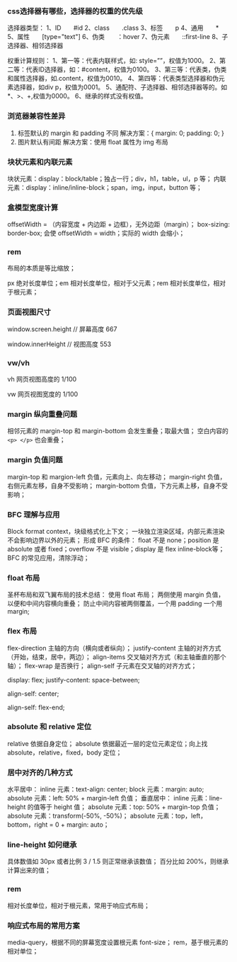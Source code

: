 ### css选择器有哪些，选择器的权重的优先级
选择器类型：
1、ID　　#id
2、class　　.class
3、标签　　p
4、通用　　*
5、属性　　[type="text"]
6、伪类　　：hover
7、伪元素　　::first-line
8、子选择器、相邻选择器
 
权重计算规则：
1、第一等：代表内联样式，如: style=””，权值为1000。
2、第二等：代表ID选择器，如：#content，权值为0100。
3、第三等：代表类，伪类和属性选择器，如.content，权值为0010。
4、第四等：代表类型选择器和伪元素选择器，如div p，权值为0001。
5、通配符、子选择器、相邻选择器等的。如*、>、+,权值为0000。
6、继承的样式没有权值。

### 浏览器兼容性差异
1. 标签默认的 margin 和 padding 不同
解决方案：{ margin: 0; padding: 0; }
2. 图片默认有间距
解决方案：使用 float 属性为 img 布局

### 块状元素和内联元素
块状元素：display：block/table；独占一行；div，h1，table，ul，p 等；
内联元素：display：inline/inline-block；span，img，input，button 等；

### 盒模型宽度计算
offsetWidth = （内容宽度 + 内边距 + 边框），无外边距（margin）；
box-sizing: border-box; 会使 offsetWidth = width；实际的 width 会缩小；

### rem
布局的本质是等比缩放；

px 绝对长度单位；em 相对长度单位，相对于父元素；rem 相对长度单位，相对于根元素；

### 页面视图尺寸
window.screen.height // 屏幕高度 667

window.innerHeight  // 视图高度 553

### vw/vh
vh 网页视图高度的 1/100

vw 网页视图宽度的 1/100

### margin 纵向重叠问题
相邻元素的 margin-top 和 margin-bottom 会发生重叠；取最大值；
空白内容的 `<p> </p>` 也会重叠；

### margin 负值问题
margin-top 和 margion-left 负值，元素向上、向左移动；
margin-right 负值，右侧元素左移，自身不受影响；
margin-bottom 负值，下方元素上移，自身不受影响；

### BFC 理解与应用
Block format context，块级格式化上下文；
一块独立渲染区域，内部元素渲染不会影响边界以外的元素；
形成 BFC 的条件：
    float 不是 none；position 是 absolute 或者 fixed；overflow 不是 visible；display 是 flex inline-block等；
BFC 的常见应用，清除浮动；

### float 布局
圣杯布局和双飞翼布局的技术总结：
    使用 float 布局；
    两侧使用 margin 负值，以便和中间内容横向重叠；
    防止中间内容被两侧覆盖，一个用 padding 一个用 margin;
### flex 布局
flex-direction 主轴的方向（横向或者纵向）；
justify-content 主轴的对齐方式（开始，结束，居中，两边）；
align-items 交叉轴对齐方式（和主轴垂直的那个轴）；
flex-wrap 是否换行；
align-self 子元素在交叉轴的对齐方式；

display: flex;
justify-content: space-between;

align-self: center;

align-self: flex-end;

### absolute 和 relative 定位
relative 依据自身定位；
absolute 依据最近一层的定位元素定位；向上找 absolute，relative，fixed，body 定位；

### 居中对齐的几种方式
水平居中：
    inline 元素：text-align: center;
    block 元素：margin: auto;
    absolute 元素：left: 50% + margin-left 负值；
垂直居中：
    inline 元素：line-height 的值等于 height 值；
    absolute 元素：top: 50% + margin-top 负值；
    absolute 元素：transform(-50%, -50%)；
    absolute 元素：top，left，bottom，right = 0 + margin: auto；

### line-height 如何继承
具体数值如 30px 或者比例 3 / 1.5 则正常继承该数值；
百分比如 200%，则继承计算出来的值；

### rem
相对长度单位，相对于根元素，常用于响应式布局；

### 响应式布局的常用方案
media-query，根据不同的屏幕宽度设置根元素 font-size；
rem，基于根元素的相对单位；
    

